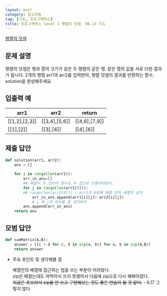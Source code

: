 ```yaml
---
layout: post
category: 알고리즘
tag: [기초, 프로그래머스]
title: 프로그래머스 level 1 행렬의 덧셈  06.14 TIL
---
```


[행렬의 덧셈](https://programmers.co.kr/learn/courses/30/lessons/12950) 

## 문제 설명

행렬의 덧셈은 행과 열의 크기가 같은 두 행렬의 같은 행, 같은 열의 값을 서로 더한 결과가 됩니다. 2개의 행렬 arr1과 arr2를 입력받아, 행렬 덧셈의 결과를 반환하는 함수, solution을 완성해주세요.

## 입출력 예

<table>
  <thead>
    <tr>
      <th>arr1</th>
      <th>arr2</th>
      <th>return</th>
    </tr>
  </thead>
  <tbody>
    <tr>
      <td>[[1,2],[2,3]]</td>
      <td>[[3,4],[5,6]]</td>
      <td>[[4,6],[7,9]]</td>
    </tr>
    <tr>
      <td>[[1],[2]]</td>
      <td>[[3],[4]]</td>
      <td>[[4],[6]]</td>
    </tr>
  </tbody>
</table>

## 제출 답안

```python
def solution(arr1, arr2):
    ans = []
    
    for i in range(len(arr1)):
        arr_in_ans=[]
        ## 배열이 두 겹이라 변수도 두 겹으로 만들어야한다.
        for j in range(len(arr1[0])):
        ## range(len(arr1[0])) : arr1의 0번째 배열 안의 배열의 길이
            arr_in_ans.append(arr1[i][j]+ arr2[i][j])
            # i 와 j의 위치를 잘 생각하자
        ans.append(arr_in_ans)
    return ans
```

## 모범 답안

```python
def sumMatrix(A,B):
    answer = [[c + d for c, d in zip(a, b)] for a, b in zip(A,B)]
    return answer
```

* 주요 포인트 및 생각해볼 점  

  배열안의 배열에 접근하는 법을 쓰는 부분이 어려웠다.  
  zip은 배웠는데도 까먹어서 쓰지 못했어서 다음에 zip으로 다시 해봐야겠다.  
  <del>지금은 초보라서 zip을 안 쓰고 구현해보는 것도 좋은 연습이 될 것 같다.</del> - 6.17 그렇지 않다